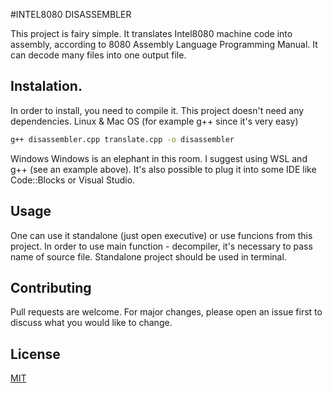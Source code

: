 #INTEL8080 DISASSEMBLER

This project is fairy simple. It translates Intel8080 machine code into assembly, according to 8080 Assembly Language Programming Manual. It can decode many files into one output file.

## Instalation.

In order to install, you need to compile it. This project doesn't need any dependencies. 
Linux & Mac OS (for example g++ since it's very easy)
```bash
g++ disassembler.cpp translate.cpp -o disassembler
```
Windows 
Windows is an elephant in this room. I suggest using WSL and g++ (see an example above). It's also possible to plug it into some IDE like Code::Blocks or Visual Studio.

## Usage

One can use it standalone (just open executive) or use funcions from this project. In order to use main function - decompiler, it's necessary to pass name of source file. Standalone project should be used in terminal.

## Contributing

Pull requests are welcome. For major changes, please open an issue first
to discuss what you would like to change.

## License

[MIT](https://choosealicense.com/licenses/mit/)
